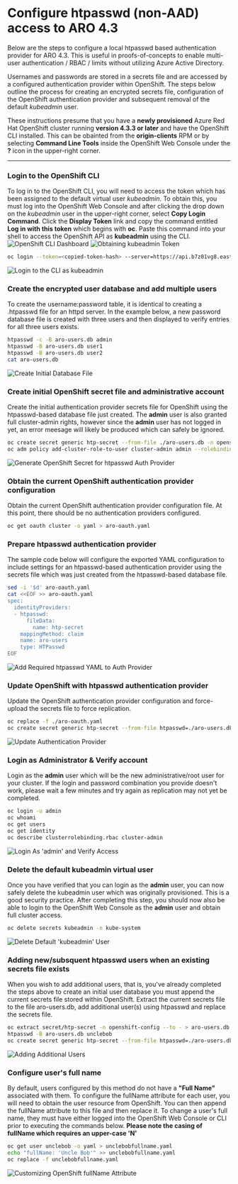 # Configure htpasswd (non-AAD) access to ARO 4.3

Below are the steps to configure a local htpasswd based authentication provider for ARO 4.3. This is useful in proofs-of-concepts to enable multi-user authentication / RBAC / limits without utilizing Azure Active Directory.

Usernames and passwords are stored in a secrets file and are accessed by a configured authentication provider within OpenShift. The steps below outline the process for creating an encrypted secrets file, configuration of the OpenShift authentication provider and subsequent removal of the default *kubeadmin* user.

These instructions presume that you have a **newly provisioned** Azure Red Hat OpenShift cluster running **version 4.3.3 or later** and have the OpenShift CLI installed. This can be obainted from the **origin-clients** RPM or by selecting **Command Line Tools** inside the OpenShift Web Console under the **?** icon in the upper-right corner.

---
### Login to the OpenShift CLI
To log in to the OpenShift CLI, you will need to access the token which has been assigned to the default virtual user *kubeadmin*. To obtain this, you must log into the OpenShift Web Console and after clicking the drop down on the *kubeadmin* user in the upper-right corner, select **Copy Login Command**.
Click the **Display Token** link and copy the command entitled **Log in with this token** which begins with **oc**.
Paste this command into your shell to access the OpenShift API as **kubeadmin** using the CLI.
![OpenShift CLI Dashboard](img/htpasswd-1.jpg) 
![Obtaining kubeadmin Token](img/htpasswd-1.5.jpg) 
```bash
oc login --token=<copied-token-hash> --server=https://api.b7z01vg8.eastus.aroapp.io:6443
```
![Login to the CLI as kubeadmin](img/htpasswd-14.jpg) 
### Create the encrypted user database and add multiple users
To create the username:password table, it is identical to creating a .htpasswd file for an httpd server. In the example below, a new password database file is created with three users and then displayed to verify entries for all three users exists.
```bash
htpasswd -c -B aro-users.db admin
htpasswd -B aro-users.db user1
htpasswd -B aro-users.db user2
cat aro-users.db
```
![Create Initial Database File](img/htpasswd-15.jpg) 
### Create initial OpenShift secret file and administrative account
Create the initial authentication provider secrets file for OpenShift using the htpasswd-based database file just created. The **admin** user is also granted full cluster-admin rights, however since the **admin** user has not logged in yet, an error meesage will likely be produced which can safely be ignored.
```bash
oc create secret generic htp-secret --from-file ./aro-users.db -n openshift-config
oc adm policy add-cluster-role-to-user cluster-admin admin --rolebinding-name=cluster-admin
```
![Generate OpenShift Secret for htpasswd Auth Provider](img/htpasswd-30.jpg) 
### Obtain the current OpenShift authentication provider configuration
Obtain the current OpenShift authentication provider configuration file. At this point, there should be no authentication providers configured.
```bash
oc get oauth cluster -o yaml > aro-oauth.yaml
```
### Prepare htpasswd authentication provider
The sample code below will configure the exported YAML configuration to include settings for an htpasswd-based authentication provider using the secrets file which was just created from the htpasswd-based database file.
```bash
sed -i '$d' aro-oauth.yaml
cat <<EOF >> aro-oauth.yaml
spec:
  identityProviders:
  - htpasswd:
      fileData:
        name: htp-secret
    mappingMethod: claim
    name: aro-users
    type: HTPasswd
EOF
```
![Add Required htpasswd YAML to Auth Provider](img/htpasswd-13.jpg) 
### Update OpenShift with htpasswd authentication provider
Update the OpenShift authentication provider configuration and force-upload the secrets file to force replication.
```bash
oc replace -f ./aro-oauth.yaml 
oc create secret generic htp-secret --from-file htpasswd=./aro-users.db --dry-run -o yaml | oc replace -n openshift-config -f -
```
![Update Authentication Provider](img/htpasswd-28.jpg)
### Login as Administrator & Verify account
Login as the **admin** user which will be the new administrative/root user for your cluster. If the login and password combination you provide doesn't work, please wait a few minutes and try again as replication may not yet be completed.
```bash
oc login -u admin
oc whoami
oc get users
oc get identity
oc describe clusterrolebinding.rbac cluster-admin
```
![Login As 'admin' and Verify Access](img/htpasswd-29.jpg) 
### Delete the default kubeadmin virtual user
Once you have verified that you can login as the **admin** user, you can now safely delete the kubeadmin user which was originally provisioned. This is a good security practice. After completing this step, you should now also be able to login to the OpenShift Web Console as the **admin** user and obtain full cluster access.
```bash
oc delete secrets kubeadmin -n kube-system
```
![Delete Default 'kubeadmin' User](img/htpasswd-24.jpg) 
### Adding new/subsquent htpasswd users when an existing secrets file exists
When you wish to add additional users, that is, you've already completed the steps above to create an initial user database you must append the current secrets file stored within OpenShift. Extract the current secrets file to the file aro-users.db, add additional user(s) using htpasswd and replace the secrets file.
```bash
oc extract secret/htp-secret -n openshift-config --to - > aro-users.db
htpasswd -B aro-users.db unclebob
oc create secret generic htp-secret --from-file htpasswd=./aro-users.db --dry-run -o yaml | oc replace -n openshift-config -f -
```
![Adding Additional Users](img/htpasswd-25.jpg) 
### Configure user's full name
By default, users configured by this method do not have a **"Full Name"** associated with them. To configure the fullName attribute for each user, you will need to obtain the user resource from OpenShift. You can then append the fullName attribute to this file and then replace it. To change a user's full name, they must have either logged into the OpenShift Web Console or CLI prior to executing the commands below. **Please note the casing of fullName which requires an upper-case 'N'**
```bash
oc get user unclebob -o yaml > unclebobfullname.yaml
echo "fullName: 'Uncle Bob'" >> unclebobfullname.yaml
oc replace -f unclebobfullname.yaml
```
![Customizing OpenShift fullName Attribute](img/htpasswd-26.jpg) 
